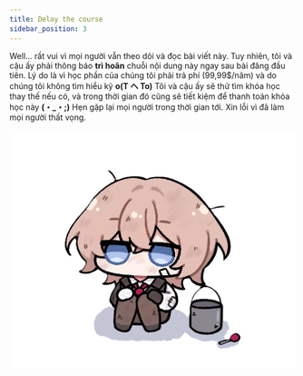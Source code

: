 ```yaml
---
title: Delay the course
sidebar_position: 3
---
```


Well... rất vui vì mọi người vẫn theo dõi và đọc bài viết này. Tuy nhiên, tôi và cậu ấy phải thông báo **trì hoãn** chuỗi nội dung này ngay sau bài đăng đầu tiên. Lý do là vì học phần của chúng tôi phải trả phí (99,99$/năm) và do chúng tôi không tìm hiểu kỹ **o(T ヘ To)** Tôi và cậu ấy sẽ thử tìm khóa học thay thế nếu có, và trong thời gian đó cũng sẽ tiết kiệm để thanh toán khóa học này **(・\_・;)** Hẹn gặp lại mọi người trong thời gian tới. Xin lỗi vì đã làm mọi người thất vọng.

![The poor character](./img/lantern.png)
